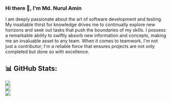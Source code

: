 ### Hi there 👋, I'm Md. Nurul Amin

I am deeply passionate about the art of software development and testing. My insatiable thirst for knowledge drives me to continually explore new horizons and seek out tasks that push the boundaries of my skills. I possess a remarkable ability to swiftly absorb new information and concepts, making me an invaluable asset to any team. When it comes to teamwork, I'm not just a contributor; I'm a reliable force that ensures projects are not only completed but done so with excellence.



## 📊 GitHub Stats:
![](https://github-readme-stats.vercel.app/api?username=sakib-75&theme=dark&hide_border=true&include_all_commits=true&count_private=true)<br/>
![](https://github-readme-streak-stats.herokuapp.com/?user=sakib-75&theme=dark&hide_border=true)<br/>
![](https://github-readme-stats.vercel.app/api/top-langs/?username=sakib-75&theme=dark&hide_border=true&include_all_commits=true&count_private=true&layout=compact)
